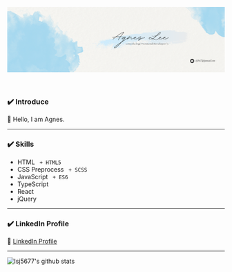 ![profile main image](./sj_profile_img_2.png)

<br>

### :heavy_check_mark: Introduce

:information_desk_person: Hello, I am Agnes.

---

### :heavy_check_mark: Skills

- HTML ` + HTML5`
- CSS Preprocess ` + SCSS`
- JavaScript ` + ES6`
- TypeScript
- React
- jQuery

---

### :heavy_check_mark: LinkedIn Profile

:link: [LinkedIn Profile](https://www.linkedin.com/in/agnes-lee-041971189/)

---

![lsj5677's github stats](https://github-readme-stats.vercel.app/api?username=lsj5677&show_icons=true)
